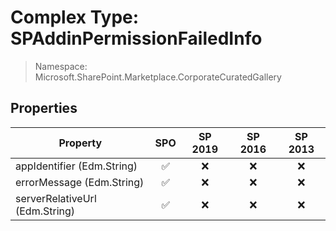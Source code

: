 # Complex Type: SPAddinPermissionFailedInfo

> Namespace: Microsoft.SharePoint.Marketplace.CorporateCuratedGallery

## Properties

Property | SPO | SP 2019 | SP 2016 | SP 2013
----------|:---:|:-------:|:-------:|:-------:
appIdentifier (Edm.String) | ✅ | ❌ | ❌ | ❌
errorMessage (Edm.String) | ✅ | ❌ | ❌ | ❌
serverRelativeUrl (Edm.String) | ✅ | ❌ | ❌ | ❌